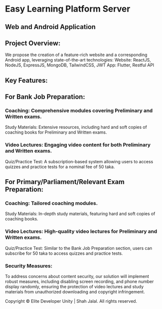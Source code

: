# Easy Learning Platform Server

## Web and Android Application

## Project Overview:
We propose the creation of a feature-rich website and a corresponding Android app, leveraging state-of-the-art technologies:
Website: ReactJS, NodeJS, ExpressJS, MongoDB, TailwindCSS, JWT
App: Flutter, Restful API

## Key Features:
## For Bank Job Preparation:
### Coaching: Comprehensive modules covering Preliminary and Written exams.
Study Materials: Extensive resources, including hard and soft copies of coaching books for Preliminary and Written exams.
### Video Lectures: Engaging video content for both Preliminary and Written exams.
Quiz/Practice Test: A subscription-based system allowing users to access quizzes and practice tests for a nominal fee of 50 taka.

## For Primary/Parliament/Relevant Exam Preparation:
### Coaching: Tailored coaching modules.
Study Materials: In-depth study materials, featuring hard and soft copies of coaching books.
### Video Lectures: High-quality video lectures for Preliminary and Written exams.
Quiz/Practice Test: Similar to the Bank Job Preparation section, users can subscribe for 50 taka to access quizzes and practice tests.

### Security Measures:
To address concerns about content security, our solution will implement robust measures, including disabling screen recording, and phone number display randomly, ensuring the protection of video lectures and study materials from unauthorized downloading and copyright infringement.


Copyright © Elite Developer Unity | Shah Jalal. All rights reserved.